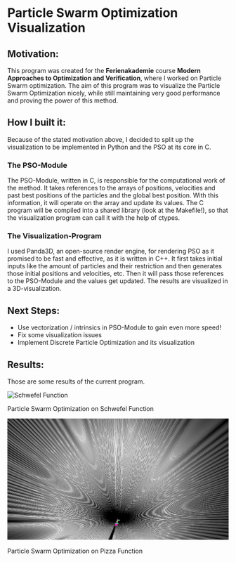 # Particle Swarm Optimization Visualization

## Motivation:
This program was created for the **Ferienakademie** course
**Modern Approaches to Optimization and Verification**, where I 
worked on Particle Swarm optimization. The aim of this program was 
to visualize the Particle Swarm Optimization nicely, while still maintaining
very good performance and proving the power of this method.

## How I built it:
Because of the stated motivation above, I decided to split up 
the visualization to be implemented in Python and the PSO at its
core in C. 

### The PSO-Module
The PSO-Module, written in C, is responsible for the computational work of the method. It takes references to the arrays of positions, velocities
and past best positions of the particles and the global best position.
With this information, it will operate on the array and update its values.
The C program will be compiled into a shared library (look at the Makefile!),
so that the visualization program can call it with the help of ctypes.

### The Visualization-Program
I used Panda3D, an open-source render engine, for 
rendering PSO as it promised to be fast and effective, as it is written 
in C++. It first takes initial inputs like the amount of particles
and their restriction and then generates those initial positions 
and velocities, etc. Then it will pass those references to the PSO-Module
and the values get updated. The results are visualized in a 3D-visualization.

## Next Steps:
* Use vectorization / intrinsics in PSO-Module to gain even more speed!
* Fix some visualization issues
* Implement Discrete Particle Optimization and its visualization

## Results:
Those are some results of the current program.

![Schwefel Function](/assets/gifs/optimized.gif)  


Particle Swarm Optimization on Schwefel Function


![Pizza Function](/assets/images/pizzs.jpg)  

Particle Swarm Optimization on Pizza Function






